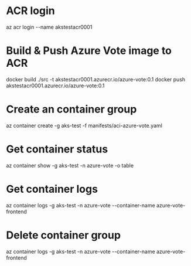 # ACR login
az acr login --name akstestacr0001

# Build & Push Azure Vote image to ACR
docker build ./src -t akstestacr0001.azurecr.io/azure-vote:0.1
docker push akstestacr0001.azurecr.io/azure-vote:0.1

# Create an container group
az container create -g aks-test -f manifests/aci-azure-vote.yaml

# Get container status
az container show -g aks-test -n azure-vote -o table

# Get container logs
az container logs -g aks-test -n azure-vote --container-name azure-vote-frontend

# Delete container group
az container logs -g aks-test -n azure-vote --container-name azure-vote-frontend